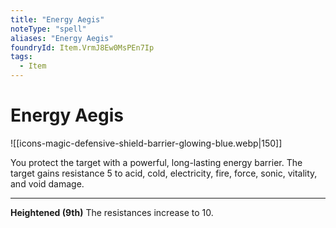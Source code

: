 ```yaml
---
title: "Energy Aegis"
noteType: "spell"
aliases: "Energy Aegis"
foundryId: Item.VrmJ8Ew0MsPEn7Ip
tags:
  - Item
---
```


# Energy Aegis
![[icons-magic-defensive-shield-barrier-glowing-blue.webp|150]]

You protect the target with a powerful, long-lasting energy barrier. The target gains resistance 5 to acid, cold, electricity, fire, force, sonic, vitality, and void damage.

* * *

**Heightened (9th)** The resistances increase to 10.
